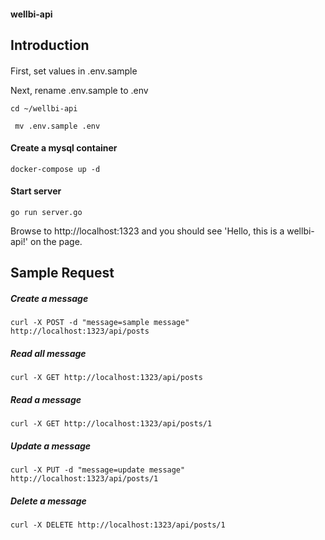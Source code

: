 #### wellbi-api

## Introduction
#### 
First, set values in .env.sample

Next, rename .env.sample to .env
```
cd ~/wellbi-api 
```

```
 mv .env.sample .env
```

#### Create a mysql container
```
docker-compose up -d
```

#### Start server
```
go run server.go
```
Browse to http://localhost:1323 and you should see 'Hello, this is a wellbi-api!' on the page.

## Sample Request
##### Create a message
```
curl -X POST -d "message=sample message" http://localhost:1323/api/posts
```

##### Read all message
```
curl -X GET http://localhost:1323/api/posts
```

##### Read a message
```
curl -X GET http://localhost:1323/api/posts/1
```

##### Update a message
```
curl -X PUT -d "message=update message" http://localhost:1323/api/posts/1
```

##### Delete a message
```
curl -X DELETE http://localhost:1323/api/posts/1
```